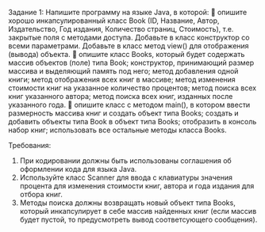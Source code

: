Задание 1:
Напишите программу на языке Java, в которой:
 опишите хорошо инкапсулированный класс Book (ID, Название, Автор,
Издательство, Год издания, Количество страниц, Стоимость), т.е. закрытые
поля с методами доступа. Добавьте в класс конструктор со всеми
параметрами. Добавьте в класс метод view() для отображения (вывода)
объекта.
 опишите класс Books, который будет содержать массив объектов (поле)
типа Book; конструктор, принимающий размер массива и выделяющий
память под него; метод добавления одной книги; метод отображения всех
книг в массиве; метод изменения стоимости книг на указанное количество
процентов; метод поиска всех книг указанного автора; метод поиска всех
книг, изданных после указанного года.
 опишите класс с методом main(), в котором ввести размерность массива
книг и создать объект типа Books; создать и добавить объекты типа Book в
объект типа Books; отобразить в консоль набор книг; использовать все
остальные методы класса Books.

Требования:
1) При кодировании должны быть использованы соглашения об
оформлении кода для языка Java.
2) Используйте класс Scanner для ввода с клавиатуры значения процента
для изменения стоимости книг, автора и года издания для отбора книг.
3) Методы поиска должны возвращать новый объект типа Books, который
инкапсулирует в себе массив найденных книг (если массив будет пустой,
то предусмотреть вывод соответсующего сообщения).
